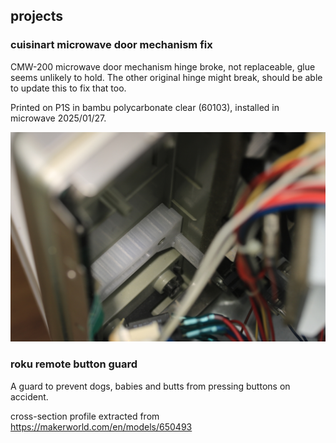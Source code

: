 
## projects

### cuisinart microwave door mechanism fix
CMW-200 microwave door mechanism hinge broke, not replaceable, glue seems unlikely to hold. The other original hinge might break, should be able to update this to fix that too.

Printed on P1S in bambu polycarbonate clear (60103), installed in microwave 2025/01/27.

![print](images/cuisinart-microwave/IMG_0132.25.jpg)


### roku remote button guard

A guard to prevent dogs, babies and butts from pressing buttons on accident.

cross-section profile extracted from https://makerworld.com/en/models/650493
